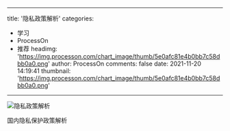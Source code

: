 
---
title: '隐私政策解析'
categories: 
 - 学习
 - ProcessOn
 - 推荐
headimg: 'https://img.processon.com/chart_image/thumb/5e0afc81e4b0bb7c58dbb0a0.png'
author: ProcessOn
comments: false
date: 2021-11-20 14:19:41
thumbnail: 'https://img.processon.com/chart_image/thumb/5e0afc81e4b0bb7c58dbb0a0.png'
---

<div>   
<img class="thumb" alt="隐私政策解析" src="https://img.processon.com/chart_image/thumb/5e0afc81e4b0bb7c58dbb0a0.png" referrerpolicy="no-referrer">
<p>国内隐私保护政策解析</p>  
</div>
            